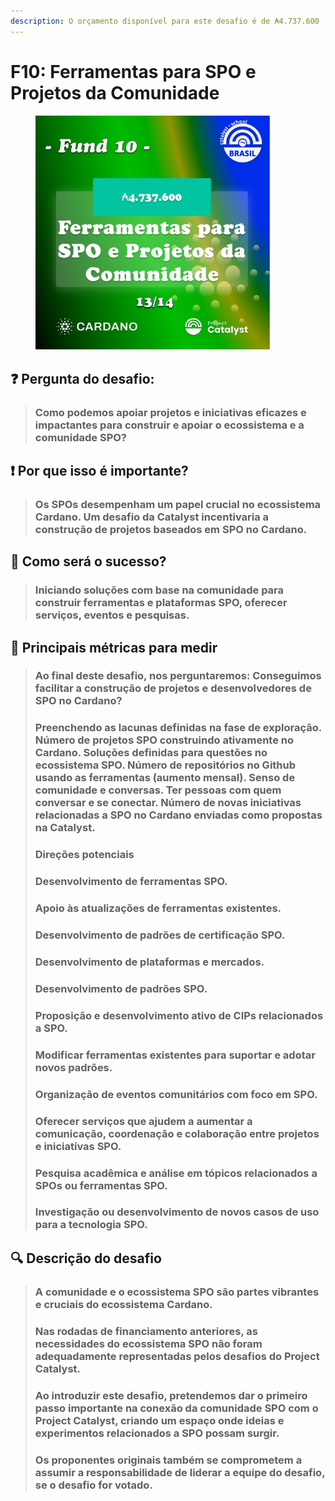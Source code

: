 ```yaml
---
description: O orçamento disponível para este desafio é de ₳4.737.600
---
```


# F10: Ferramentas para SPO e Projetos da Comunidade

<div align="left">

<figure><img src="../../../.gitbook/assets/Frame 24.png" alt="" width="375"><figcaption></figcaption></figure>

</div>

## ❓ Pergunta do desafio:

> ### Como podemos apoiar projetos e iniciativas eficazes e impactantes para construir e apoiar o ecossistema e a comunidade SPO?

## ❗ Por que isso é importante?

> ### Os SPOs desempenham um papel crucial no ecossistema Cardano. Um desafio da Catalyst incentivaria a construção de projetos baseados em SPO no Cardano.

## 🚀 Como será o sucesso?

> ### Iniciando soluções com base na comunidade para construir ferramentas e plataformas SPO, oferecer serviços, eventos e pesquisas.

## 📏 Principais métricas para medir

> ### Ao final deste desafio, nos perguntaremos: Conseguimos facilitar a construção de projetos e desenvolvedores de SPO no Cardano?
>
> ### Preenchendo as lacunas definidas na fase de exploração. Número de projetos SPO construindo ativamente no Cardano. Soluções definidas para questões no ecossistema SPO. Número de repositórios no Github usando as ferramentas (aumento mensal). Senso de comunidade e conversas. Ter pessoas com quem conversar e se conectar. Número de novas iniciativas relacionadas a SPO no Cardano enviadas como propostas na Catalyst.
>
> ### Direções potenciais
>
> ### Desenvolvimento de ferramentas SPO.&#x20;
>
> ### Apoio às atualizações de ferramentas existentes.&#x20;
>
> ### Desenvolvimento de padrões de certificação SPO.&#x20;
>
> ### Desenvolvimento de plataformas e mercados.&#x20;
>
> ### Desenvolvimento de padrões SPO.&#x20;
>
> ### Proposição e desenvolvimento ativo de CIPs relacionados a SPO.&#x20;
>
> ### Modificar ferramentas existentes para suportar e adotar novos padrões.&#x20;
>
> ### Organização de eventos comunitários com foco em SPO.&#x20;
>
> ### Oferecer serviços que ajudem a aumentar a comunicação, coordenação e colaboração entre projetos e iniciativas SPO.&#x20;
>
> ### Pesquisa acadêmica e análise em tópicos relacionados a SPOs ou ferramentas SPO.&#x20;
>
> ### Investigação ou desenvolvimento de novos casos de uso para a tecnologia SPO.

## 🔍 Descrição do desafio

> ### A comunidade e o ecossistema SPO são partes vibrantes e cruciais do ecossistema Cardano.
>
> ### Nas rodadas de financiamento anteriores, as necessidades do ecossistema SPO não foram adequadamente representadas pelos desafios do Project Catalyst.&#x20;
>
> ### Ao introduzir este desafio, pretendemos dar o primeiro passo importante na conexão da comunidade SPO com o Project Catalyst, criando um espaço onde ideias e experimentos relacionados a SPO possam surgir.
>
> ### Os proponentes originais também se comprometem a assumir a responsabilidade de liderar a equipe do desafio, se o desafio for votado.
